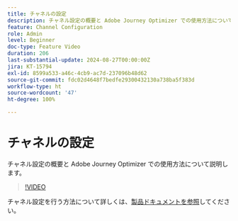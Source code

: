 ```yaml
---
title: チャネルの設定
description: チャネル設定の概要と Adobe Journey Optimizer での使用方法について説明します。
feature: Channel Configuration
role: Admin
level: Beginner
doc-type: Feature Video
duration: 206
last-substantial-update: 2024-08-27T00:00:00Z
jira: KT-15794
exl-id: 8599a533-a46c-4cb9-ac7d-237096b48d62
source-git-commit: fdc02d4648f7bedfe29300432130a738ba5f383d
workflow-type: ht
source-wordcount: '47'
ht-degree: 100%

---
```


# チャネルの設定

チャネル設定の概要と Adobe Journey Optimizer での使用方法について説明します。

>[!VIDEO](https://video.tv.adobe.com/v/3433124/?learn=on)

チャネル設定を行う方法について詳しくは、[製品ドキュメントを参照](https://experienceleague.adobe.com/ja/docs/journey-optimizer/using/configuration/channel-surfaces#set-up-channel-surfaces)してください。
